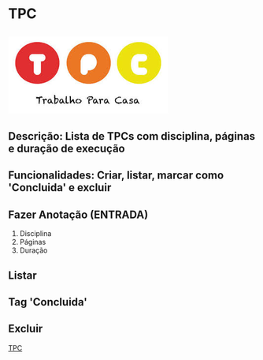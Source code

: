 # TPC
![ TPC ](https://github.com/AndreCastanheira3373/formacao_ucfd10790/blob/main/public/tpc.jpg)
---
Descrição: Lista de TPCs com disciplina, páginas e duração de execução
---
Funcionalidades: Criar, listar, marcar como 'Concluida' e excluir
---
## Fazer Anotação (ENTRADA)
1. Disciplina
2. Páginas
3. Duração
## Listar
## Tag 'Concluida'
## Excluir
[ TPC ](https://formacaoucfd10790-git-main-andrecastanheira3373.vercel.app/)

